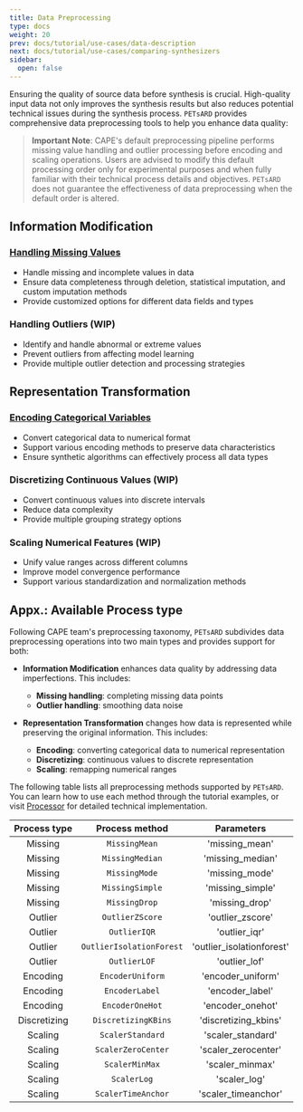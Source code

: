 ```yaml
---
title: Data Preprocessing
type: docs
weight: 20
prev: docs/tutorial/use-cases/data-description
next: docs/tutorial/use-cases/comparing-synthesizers
sidebar:
  open: false
---
```



Ensuring the quality of source data before synthesis is crucial. High-quality input data not only improves the synthesis results but also reduces potential technical issues during the synthesis process. `PETsARD` provides comprehensive data preprocessing tools to help you enhance data quality:

> **Important Note**: CAPE's default preprocessing pipeline performs missing value handling and outlier processing before encoding and scaling operations. Users are advised to modify this default processing order only for experimental purposes and when fully familiar with their technical process details and objectives. `PETsARD` does not guarantee the effectiveness of data preprocessing when the default order is altered.

## Information Modification

### [Handling Missing Values](./handling-missing)

- Handle missing and incomplete values in data
- Ensure data completeness through deletion, statistical imputation, and custom imputation methods
- Provide customized options for different data fields and types

<!-- [Handling Outlier](./handling-outliers) -->
### Handling Outliers (WIP)

- Identify and handle abnormal or extreme values
- Prevent outliers from affecting model learning
- Provide multiple outlier detection and processing strategies

## Representation Transformation

### [Encoding Categorical Variables](./encoding-category)

- Convert categorical data to numerical format
- Support various encoding methods to preserve data characteristics
- Ensure synthetic algorithms can effectively process all data types

<!-- [Discretizing Continuous Values](./discretizing-continuous) -->
### Discretizing Continuous Values (WIP)

- Convert continuous values into discrete intervals
- Reduce data complexity
- Provide multiple grouping strategy options

<!-- [Scaling Numerical Features](./scaling-numeric) -->
### Scaling Numerical Features (WIP)

- Unify value ranges across different columns
- Improve model convergence performance
- Support various standardization and normalization methods

## Appx.: Available Process type

Following CAPE team's preprocessing taxonomy, `PETsARD` subdivides data preprocessing operations into two main types and provides support for both:

- **Information Modification** enhances data quality by addressing data imperfections. This includes:
  - **Missing handling**: completing missing data points
  - **Outlier handling**: smoothing data noise

- **Representation Transformation** changes how data is represented while preserving the original information. This includes:
  - **Encoding**: converting categorical data to numerical representation
  - **Discretizing**: continuous values to discrete representation
  - **Scaling**: remapping numerical ranges

The following table lists all preprocessing methods supported by `PETsARD`. You can learn how to use each method through the tutorial examples, or visit [Processor](../../../api/processor/) for detailed technical implementation.

| Process type | Process method | Parameters |
| :---: | :---: | :---: |
| Missing | `MissingMean`   | 'missing_mean'   |
| Missing | `MissingMedian` | 'missing_median' |
| Missing | `MissingMode`   | 'missing_mode'   |
| Missing | `MissingSimple` | 'missing_simple' |
| Missing | `MissingDrop`   | 'missing_drop'   |
| Outlier | `OutlierZScore`          | 'outlier_zscore'          |
| Outlier | `OutlierIQR`             | 'outlier_iqr'             |
| Outlier | `OutlierIsolationForest` | 'outlier_isolationforest' |
| Outlier | `OutlierLOF`             | 'outlier_lof'             |
| Encoding | `EncoderUniform` | 'encoder_uniform' |
| Encoding | `EncoderLabel`   | 'encoder_label'   |
| Encoding | `EncoderOneHot`  | 'encoder_onehot'  |
| Discretizing | `DiscretizingKBins` | 'discretizing_kbins' |
| Scaling | `ScalerStandard`   | 'scaler_standard'   |
| Scaling | `ScalerZeroCenter` | 'scaler_zerocenter' |
| Scaling | `ScalerMinMax`     | 'scaler_minmax'     |
| Scaling | `ScalerLog`        | 'scaler_log'        |
| Scaling | `ScalerTimeAnchor` | 'scaler_timeanchor' |